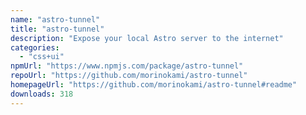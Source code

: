 ```yaml
---
name: "astro-tunnel"
title: "astro-tunnel"
description: "Expose your local Astro server to the internet"
categories:
  - "css+ui"
npmUrl: "https://www.npmjs.com/package/astro-tunnel"
repoUrl: "https://github.com/morinokami/astro-tunnel"
homepageUrl: "https://github.com/morinokami/astro-tunnel#readme"
downloads: 318
---
```

